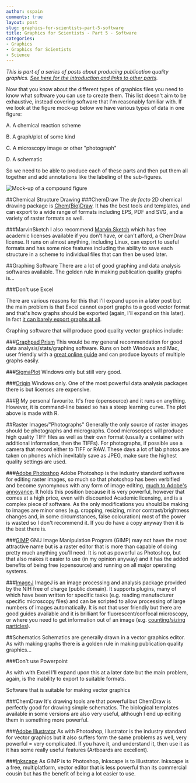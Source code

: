 ```yaml
---
author: sspain
comments: true
layout: post
slug: graphics-for-scientists-part-5-software
title: Graphics for Scientists - Part 5 - Software
categories:
- Graphics
- Graphics for Scientists
- Science
---
```


_This is part of a series of posts about producing publication quality graphics. [See here for the introduction and links to other parts](http://sebspain.co.uk/graphics/graphics-for-scientists-intro/)._

Now that you know about the different types of graphics files you need to know what software you can use to create them. This list doesn't aim to be exhaustive, instead covering software that I'm reasonably familiar with. If we look at the figure mock-up below we have various types of data in one figure:

A. A chemical reaction scheme

B. A graph/plot of some kind

C. A microscopy image or other "photograph"

D. A schematic

So we need to be able to produce each of these parts and then put them all together and add annotations like the labeling of the sub-figures.

![Mock-up of a compound figure](http://sebspain.co.uk/files/2014/08/11/mock_figure.png)

##Chemical Structure Drawing
###ChemDraw
The _de facto_ 2D chemical drawing package is [Chem(Bio)Draw](http://www.cambridgesoft.com/Ensemble_for_Chemistry/ChemBioDraw/Default.aspx). It has the best tools and templates, and can export to a wide range of formats including EPS, PDF and SVG, and a variety of raster formats as well.

###MarvinSketch
I also recommend [Marvin Sketch](http://www.chemaxon.com/products/marvin/marvinsketch/) which has free academic licenses available if you don't have, or can't afford, a ChemDraw license. It runs on almost anything, including Linux, can export to useful formats and has some nice features including the ability to save each structure in a scheme to individual files that can then be used later.

##Graphing Software
There are a lot of good graphing and data analysis softwares available. The golden rule in making publication quality graphs is...


###Don't use Excel

There are various reasons for this that I'll expand upon in a later post but the main problem is that Excel cannot export graphs to a good vector format and that's how graphs should be exported (again, I'll expand on this later). In fact [it can barely export graphs at all](http://www.ablebits.com/office-addins-blog/2013/08/27/save-excel-chart-as-image/).

Graphing software that will produce good quality vector graphics include:

###[Graphpad Prism](http://www.graphpad.com/scientific-software/prism/)
This would be my general recommendation for good data analysis/stats/graphing software. Runs on both Windows and Mac, user friendly with a [great online guide](http://www.graphpad.com/guides/prism/6/user-guide/) and can produce layouts of multiple graphs easily.

###[SigmaPlot](http://www.sigmaplot.co.uk/products/sigmaplot/sigmaplot-details.php)
Windows only but still very good.

###[Origin](http://www.originlab.com/index.aspx?go=PRODUCTS/Origin)
Windows only. One of the most powerful data analysis packages there is but licenses are expensive.

###[R](http://www.r-project.org/)
My personal favourite. It's free (opensource) and it runs on anything. However, it is command-line based so has a steep learning curve. The plot above is made with R.


##Raster Images/"Photographs"
Generally the only source of raster images should be photographs and micrographs. Good microscopes will produce high quality TIFF files as well as their own format (usually a container with additional information, then the TIFFs). For photographs, if possible use a camera that record either to TIFF or RAW. These days a lot of lab photos are taken on phones which inevitably save as JPEG, make sure the highest quality settings are used.

###[Adobe Photoshop](http://www.adobe.com/uk/products/photoshop.html)
Adobe Photoshop is the industry standard software for editing raster images, so much so that photoshop has been verbified and become synomynous with any form of image editing, [much to Adobe's annoyance](http://www.adobe.com/legal/permissions/trademarks.html#photoshoptrademark).
It holds this position because it is very powerful, however that comes at a high price, even with discounted Academic licensing, and is a complex piece of software.
As the only modifications you should be making to images are minor ones (e.g. cropping, resizing, minor contrast/brightness changes and, in some circumstances, false colouration) most of the power is wasted so I don't recommend it. If you do have a copy anyway then it is the best there is.

###[GIMP](http://www.gimp.org/)
GNU Image Manipulation Program (GIMP) may not have the most attractive name but is a raster editor that is more than capable of doing pretty much anything you'll need.
It is not as powerful as Photoshop, but that also makes it easier to use (in my opinion anyway) and it has the added benefits of being free (opensource) and running on all major operating systems.

###[ImageJ](http://imagej.nih.gov/ij/)
ImageJ is an image processing and analysis package provided by the NIH free of charge (public domain).
It supports plugins, many of which have been written for specific tasks (e.g. reading manufacturer specific microscopy files) and can be scripted to allow processing of large numbers of images automatically.
It is not that user friendly but there are good guides available and it is brilliant for fluorescent/confocal microscopy, or where you need to get information out of an image (e.g. [counting/sizing particles](http://fzu.cz/~dominecf/misc/imagej_particles.html)).

##Schematics
Schematics are generally drawn in a vector graphics editor. As with making graphs there is a golden rule in making publication quality graphics...

###Don't use Powerpoint

As with with Excel I'll expand upon this at a later date but the main problem, again, is the inability to export to suitable formats.

Software that is suitable for making vector graphics

###ChemDraw
It's drawing tools are that powerful but ChemDraw is perfectly good for drawing simple schematics. The biological templates available in some versions are also very useful, although I end up editing them in something more powerful.

###[Adobe Illustrator](http://www.adobe.com/uk/products/illustrator.html)
As with Photoshop, Illustrator is the industry standard for vector graphics but it also suffers form the same problems as well, very powerful = very complicated. If you have it, and understand it, then use it as it has some really useful features (Artboards are excellent).

###[Inkscape](http://www.inkscape.org)
As GIMP is to Photoshop, Inkscape is to Illustrator. Inkscape is a free, multiplatform, vector editor that is less powerful than its commercial cousin but has the benefit of being a lot easier to use.
